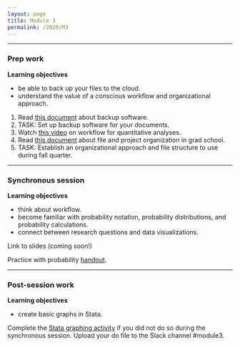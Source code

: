 ```yaml
---
layout: page
title: Module 3
permalink: /2020/M3
---
```


---
### Prep work
**Learning objectives**
- be able to back up your files to the cloud.
- understand the value of a conscious workflow and organizational approach.

1. Read [this document](https://docs.google.com/document/d/1oBpY5BWkjuxSW8TAqP4_l9XKiXcuGVQAS2v6RC9ZpVI/edit#) about backup software.
2. TASK: Set up backup software for your documents.
3. Watch [this video](https://youtu.be/9aHG95INd4c) on workflow for quantitative analyses.
4. Read [this document](https://docs.google.com/document/d/1lAz4i2DrRR5UKK4QOiD-4wDgOFeZbc2ZrTFMgbBHzc8/edit#) about file and project organization in grad school.
5. TASK: Establish an organizational approach and file structure to use during fall quarter.

---
### Synchronous session
**Learning objectives**
- think about workflow.
- become familiar with probability notation, probability distributions, and probability calculations.
- connect between research questions and data visualizations.

Link to slides (coming soon!)

Practice with probability [handout](https://docs.google.com/document/d/18amNqtzew0dwepBQEtPriGi-gkb1A7tZUN7qEf6FGbo/edit). 


---
### Post-session work
**Learning objectives**
- create basic graphs in Stata.

Complete the [Stata graphing activity](https://docs.google.com/document/d/1TjLKavotPRoCqVi8z66ktLYeMEGBDOQ9XbQ8S0xY78Y/edit?usp=sharing) if you did not do so during the synchronous session. Upload your do file to the Slack channel #module3.